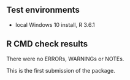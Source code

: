## Test environments
* local Windows 10 install, R 3.6.1

## R CMD check results
There were no ERRORs, WARNINGs or NOTEs. 

This is the first submission of the package.
